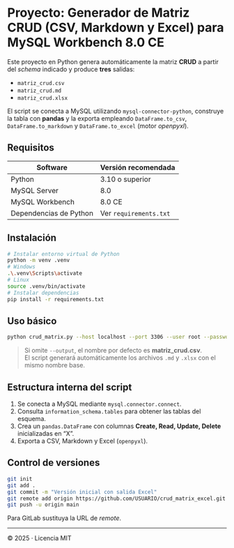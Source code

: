 
# Proyecto: Generador de Matriz CRUD (CSV, Markdown y Excel) para MySQL Workbench 8.0 CE

Este proyecto en Python genera automáticamente la matriz **CRUD** a partir del *schema* indicado y produce **tres** salidas:
* `matriz_crud.csv`
* `matriz_crud.md`
* `matriz_crud.xlsx`

El script se conecta a MySQL utilizando `mysql-connector-python`, construye la tabla con **pandas** y la exporta empleando `DataFrame.to_csv`, `DataFrame.to_markdown` y `DataFrame.to_excel` (motor *openpyxl*).

## Requisitos
| Software | Versión recomendada |
|----------|--------------------|
| Python   | 3.10 o superior |
| MySQL Server | 8.0 |
| MySQL Workbench | 8.0 CE |
| Dependencias de Python | Ver `requirements.txt` |

## Instalación

```bash
# Instalar entorno virtual de Python
python -m venv .venv
# Windows
.\.venv\Scripts\activate
# Linux
source .venv/bin/activate
# Instalar dependencias
pip install -r requirements.txt
```

## Uso básico

```bash
python crud_matrix.py --host localhost --port 3306 --user root --password 'clave' --database 'database_name' --output matriz_crud.csv
```

> Si omite `--output`, el nombre por defecto es **matriz_crud.csv**.  
> El script generará automáticamente los archivos `.md` y `.xlsx` con el mismo nombre base.

## Estructura interna del script
1. Se conecta a MySQL mediante `mysql.connector.connect`.
2. Consulta `information_schema.tables` para obtener las tablas del esquema.
3. Crea un `pandas.DataFrame` con columnas **Create, Read, Update, Delete** inicializadas en “X”.
4. Exporta a CSV, Markdown y Excel (`openpyxl`).

## Control de versiones

```bash
git init
git add .
git commit -m "Versión inicial con salida Excel"
git remote add origin https://github.com/USUARIO/crud_matrix_excel.git
git push -u origin main
```

Para GitLab sustituya la URL de *remote*.

---

© 2025 · Licencia MIT

